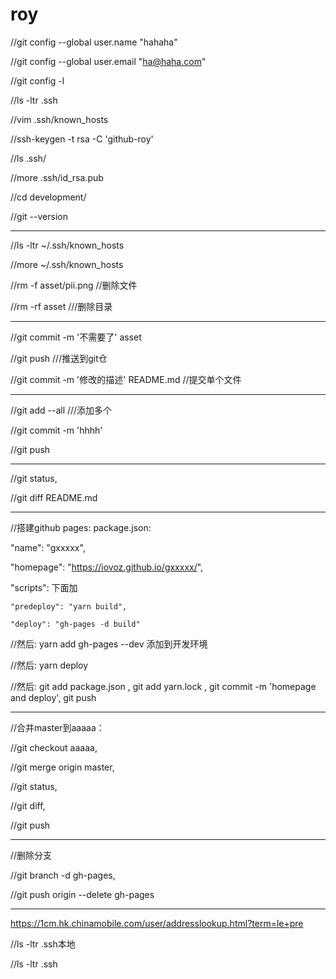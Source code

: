 # roy

//git config --global user.name "hahaha"

//git config --global user.email "ha@haha.com"

//git config -l

//ls -ltr .ssh

//vim .ssh/known_hosts 

//ssh-keygen -t rsa -C 'github-roy'

//ls .ssh/

//more .ssh/id_rsa.pub 

//cd development/

//git --version

------------------------------

//ls -ltr ~/.ssh/known_hosts

//more ~/.ssh/known_hosts

//rm -f asset/pii.png //删除文件

//rm -rf asset    ///删除目录

------------------------------

//git commit -m '不需要了' asset 

//git push    ///推送到git仓

//git commit -m '修改的描述' README.md     //提交单个文件

------------------------------

//git add --all     ///添加多个

//git commit -m 'hhhh'

//git push 

------------------------------

//git status, 

//git diff README.md

------------------------------

//搭建github pages: 
package.json:

"name": "gxxxxx",

"homepage": "https://iovoz.github.io/gxxxxx/",

"scripts": 下面加
    
    "predeploy": "yarn build",
    
    "deploy": "gh-pages -d build"
    
//然后: yarn add gh-pages --dev 添加到开发环境

//然后: yarn deploy

//然后: git add package.json , git add yarn.lock , git commit -m 'homepage and deploy', git push

------------------------------
//合并master到aaaaa：

//git checkout aaaaa, 

//git merge origin master, 

//git status, 

//git diff, 

//git push

------------------------------
//删除分支

//git branch -d gh-pages,

//git push origin --delete gh-pages

------------------------------

https://1cm.hk.chinamobile.com/user/addresslookup.html?term=le+pre

//ls -ltr .ssh本地

//ls -ltr .ssh
